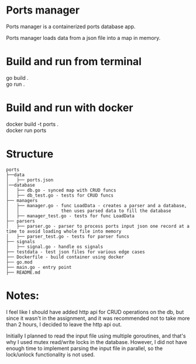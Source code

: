 # Ports manager

Ports manager is a containerized ports database app.

Ports manager loads data from a json file into a map in memory.

# Build and run from terminal

go build .  
go run .  

# Build and run with docker

docker build -t ports .  
docker run ports  

# Structure

```
ports
├──data
│   ├── ports.json
│──database
│   ├── db.go - synced map with CRUD funcs
│   ├── db_test.go - tests for CRUD funcs
├── managers
│   ├── manager.go - func LoadData - creates a parser and a database, 
│   │                then uses parsed data to fill the database  
│   ├── manager_test.go - tests for func LoadData
├── parsers
│   ├── parser.go - parser to process ports input json one record at a time to avoid loading whole file into memory
│   ├── parser_test.go - tests for parser funcs
├── signals
│   ├── signal.go - handle os signals
├── testdata - test json files for various edge cases
├── Dockerfile - build container using docker 
├── go.mod
├── main.go - entry point
├── README.md
```


# Notes:

I feel like I should have added http api for CRUD operations on the db, but since it wasn't in the assignment, and it was recommended not to take more than 2 hours, I decided to leave the http api out.

Initially I planned to read the input file using multiple goroutines, and that's why I used mutex read/write locks in the database. However, I did not have enough time to implement parsing the input file in parallel, so the lock/unlock functionality is not used.

